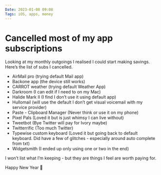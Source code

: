 ```yaml
---
Date: 2023-01-08 09:08
Tags: iOS, apps, money
---
```


# Cancelled most of my app subscriptions

Looking at my monthly outgoings I realised I could start making savings. Here’s the list of subs I cancelled.

- AirMail pro (trying default Mail app)
- Backone app (the device still works)
- CARROT weather (trying default Weather App)
- Darkroom (I can edit if I need to on my Mac)
- Halide Mark II (I find I don’t use it using default app)
- Hullomail (will use the default I don’t get visual voicemail with my service provider)
- Paste - Clipboard Manager (Never think or use it on my phone)
- Pixel Pals (Loved it but is just whimsy I can live without)
- Tweetbot (Bye Twitter will pay for Ivory maybe)
- Twitterrific (Too much Twitter)
- Typewise custom keyboard (Loved it but going back to default keyboard. Did have a few of glitches - especially around auto complete from txt)
- Widgetsmith (I ended up only using one or two in the end)

I won’t list what I’m keeping - but they are things I feel are worth paying for. 

Happy New Year 🥳 